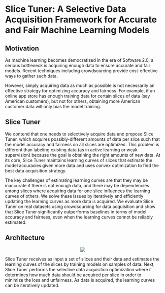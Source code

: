 # Slice Tuner: A Selective Data Acquisition Framework for Accurate and Fair Machine Learning Models

## Motivation
As machine learning becomes democratized in the era of Software 2.0, a serious bottleneck is acquiring enough data to ensure accurate and fair models. Recent techniques including crowdsourcing provide cost-effective ways to gather such data. 

However, simply acquiring data as much as possible is not necessarily an effective strategy for optimizing accuracy and fairness. For example, if an online app store has enough training data for certain slices of data (say American customers), but not for others, obtaining more American customer data will only bias the model training. 

## Slice Tuner
We contend that one needs to selectively acquire data and propose Slice Tuner, which acquires possibly-different amounts of data per slice such that the model accuracy and fairness on all slices are optimized. This problem is different than labeling existing data (as in active learning or weak supervision) because the goal is obtaining the right amounts of new data. At its core, Slice Tuner maintains learning curves of slices that estimate the model accuracies given more data and uses convex optimization to find the best data acquisition strategy. 

The key challenges of estimating learning curves are that they may be inaccurate if there is not enough data, and there may be dependencies among slices where acquiring data for one slice influences the learning curves of others. We solve these issues by iteratively and efficiently updating the learning curves as more data is acquired. We evaluate Slice Tuner on real datasets using crowdsourcing for data acquisition and show that Slice Tuner significantly outperforms baselines in terms of model accuracy and fairness, even when the learning curves cannot be reliably estimated. 

## Architecture

<p align="center"><img src=https://user-images.githubusercontent.com/67897374/106998345-b18ea300-67c7-11eb-8b3a-08174df3eebc.jpg></p>

Slice Tuner receives as input a set of slices and their data and estimates the learning curves of the slices by training models on samples of data. Next, Slice Tuner performs the selective data acquisition optimization where it determines how much data should be acquired per slice in order to minimize the loss and unfairness. As data is acquired, the learning curves can be iteratively updated. 
